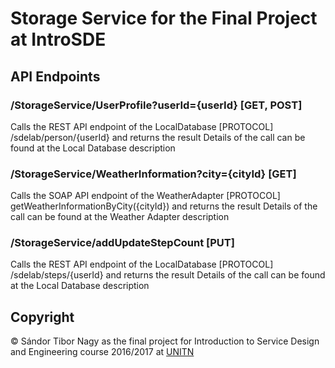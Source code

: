 # Storage Service for the Final Project at IntroSDE

## API Endpoints

### /StorageService/UserProfile?userId={userId} [GET, POST]

Calls the REST API endpoint of the LocalDatabase [PROTOCOL] /sdelab/person/{userId} and returns the result
Details of the call can be found at the Local Database description

### /StorageService/WeatherInformation?city={cityId} [GET]

Calls the SOAP API endpoint of the WeatherAdapter [PROTOCOL] getWeatherInformationByCity({cityId}) and returns the result
Details of the call can be found at the Weather Adapter description

### /StorageService/addUpdateStepCount [PUT]

Calls the REST API endpoint of the LocalDatabase [PROTOCOL] /sdelab/steps/{userId} and returns the result
Details of the call can be found at the Local Database description

## Copyright

&copy; Sándor Tibor Nagy as the final project for Introduction to Service Design and Engineering course 2016/2017 at [UNITN](http://www.unitn.it/)